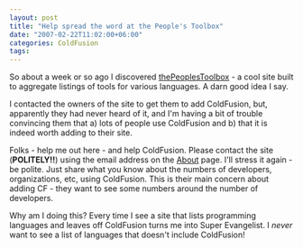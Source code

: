 ```yaml
---
layout: post
title: "Help spread the word at the People's Toolbox"
date: "2007-02-22T11:02:00+06:00"
categories: ColdFusion 
tags: 
---
```


So about a week or so ago I discovered <a href="http://www.thepeoplestoolbox.com/programmers/">thePeoplesToolbox</a> - a cool site built to aggregate listings of tools for various languages. A darn good idea I say.

I contacted the owners of the site to get them to add ColdFusion, but, apparently they had never heard of it, and I'm having a bit of trouble convincing them that a) lots of people use ColdFusion and b) that it is indeed worth adding to their site.

Folks - help me out here - and help ColdFusion. Please contact the site (<b>POLITELY!!</b>) using the email address on the <a href="http://www.thepeoplestoolbox.com/about.php">About</a> page. I'll stress it again - be polite. Just share what you know about the numbers of developers, organizations, etc, using ColdFusion. This is their main concern about adding CF - they want to see some numbers around the number of developers.

Why am I doing this? Every time I see a site that lists programming languages and leaves off ColdFusion turns me into Super Evangelist. I <i>never</i> want to see a list of languages that doesn't include ColdFusion!